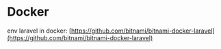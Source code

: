 # Docker

env laravel in docker: [https://github.com/bitnami/bitnami-docker-laravel](https://github.com/bitnami/bitnami-docker-laravel)
